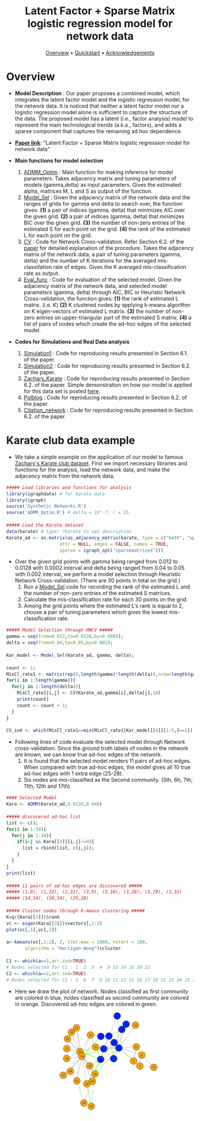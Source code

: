 <h1 align="center"> Latent Factor + Sparse Matrix logistic regression model for network data </h1>

<p align="center">
  <a href="#overview">Overview</a> •
  <a href="#quickstart-with-the-data--models">Quickstart</a> •
  <a href="#acknowledgements">Acknowledgements</a> 
</p>

# Overview

- **Model Description** : Our paper proposes a combined model, which integrates the latent factor model and the logistic regression model, for the network data. It is noticed that neither a latent factor model nor a logistic regression model alone is sufficient to capture the structure of the data. The proposed model has a latent (i.e., factor analysis) model to represent the main technological trends (a.k.a., factors), and adds a sparse component that captures the remaining ad hoc dependence.

- **[Paper link](https://arxiv.org/abs/1912.00524)**: "Latent Factor + Sparse Matrix logistic regression model for network data"

- **Main functions for model selection**
    1. [ADMM_Optim](https://github.com/namjoonsuh/Citation-Network/blob/master/Codes%20%26%20Data/Codes/ADMM_Optim.R) : Main function for making inference for model parameters. Takes adjacency matrix and tuning parameters of models (gamma,delta) as input parameters. Gives the estimated alpha, matrices M, L and S as output of the function.
    2. [Model_Sel](https://github.com/namjoonsuh/Citation-Network/blob/master/Codes%20%26%20Data/Codes/Synthetic%20Networks.R) : Given the adjacency matrix of the network data and the ranges of grids for gamma and delta to search over, the function gives: 
      **(1)** a pair of indices (gamma, delta) that minimizes AIC over the given grid. 
      **(2)** a pair of indices (gamma, delta) that minimizes BIC over the given grid. 
      **(3)** the number of non-zero entries of the estimated S for each point on the grid. 
      **(4)** the rank of the estimated L for each point on the grid.
    3. [CV](https://github.com/namjoonsuh/Citation-Network/blob/master/Codes%20%26%20Data/Codes/Synthetic%20Networks.R) : Code for Network Cross-validation. Refer Section 6.2. of the [paper](https://arxiv.org/abs/1912.00524) for detailed explanation of the procedure. Takes the adjacency matrix of the network data, a pair of tuning parameters (gamma, delta) and the number of K iterations for the averaged mis-classifation rate of edges. Gives the K averaged mis-classification rate as output. 
    4. [Eval_func](https://github.com/namjoonsuh/Citation-Network/blob/master/Codes%20%26%20Data/Codes/Synthetic%20Networks.R) : Code for evaluation of the selected model. Given the adjacency matrix of the network data, and selected model parameters (gamma, delta) through AIC, BIC or Heuristic Network Cross-validation, the function gives:
    **(1)** the rank of estimated L matrix. (i.e. K)
    **(2)** K clustered nodes by applying k-means algorithm on K eigen-vectors of estimated L matrix. 
    **(3)** the number of non-zero entries on upper-triangular part of the estimated S matrix. 
    **(4)** a list of pairs of nodes which create the ad-hoc edges of the selected model. 
 
- **Codes for Simulations and Real Data analysis**
    1. [Simulation1](https://github.com/namjoonsuh/Citation-Network/blob/master/Codes%20%26%20Data/Codes/Simulation1.R) : Code for reproducing results presented in Section 6.1. of the paper.
    2. [Simulation2](https://github.com/namjoonsuh/Citation-Network/blob/master/Codes%20%26%20Data/Codes/Simulation2.R) : Code for reproducing results presented in Section 6.2. of the paper.
    3. [Zachary_Karate](https://github.com/namjoonsuh/Citation-Network/blob/master/Codes%20%26%20Data/Codes/Zhacary_Karate.R) : Code for reproducing results presented in Section 6.2. of the paper. Simple demonstration on how our model is applied for this data set is posted [here](https://github.com/namjoonsuh/Citation-Network/blob/master/Codes%20%26%20Data/Codes/Karate_example.md).
    4. [Polblog](https://github.com/namjoonsuh/Citation-Network/blob/master/Codes%20%26%20Data/Codes/Polblog.R) : Code for reproducing results presented in Section 6.2. of the paper.
    5. [Citation_network](https://github.com/namjoonsuh/Citation-Network/blob/master/Codes%20%26%20Data/Codes/Simulation2.R) : Code for reproducing results presented in Section 6.2. of the paper.


# Karate club data example
- We take a simple example on the application of our model to famous [Zachary's Karate club dataset](https://en.wikipedia.org/wiki/Zachary%27s_karate_club). First we import necessary libraries and functions for the analysis, load the network data, and make the adjacency matrix from the network data. 
```R
##### Load libraries and functions for analysis 
library(igraphdata) # for karate data 
library(igraph)
source('Synthetic Networks.R')
source('ADMM_Optim.R') # delta = 10^-7, r = 15

##### Load the Karate dataset 
data(karate) # type: ?karate to see description 
Karate_ad <- as.matrix(as_adjacency_matrix(karate, type = c("both", "upper", "lower"),
                    attr = NULL, edges = FALSE, names = TRUE,
                    sparse = igraph_opt("sparsematrices")))
```

- Over the given grid points with gamma being ranged from 0.012 to 0.0128 with 0.0002 interval and delta being ranged from 0.04 to 0.05 with 0.002 interval, we perform a model selection through Heuristic Network Cross-validation. (There are 30 points in total on the grid.)
    1. Run a [Model_Sel](https://github.com/namjoonsuh/Citation-Network/blob/master/Codes%20%26%20Data/Codes/Synthetic%20Networks.R) code for recording the rank of the estimated L and the number of non-zero entries of the estimated S matrices.
    2. Calculate the mis-classification rate for each 30 points on the grid.  
    3. Among the grid points where the estimated L's rank is equal to 2, choose a pair of tuning parameters which gives the lowest mis-classification rate. 
```R
##### Model Selection through HNCV #####
gamma = seq(from=0.012,to=0.0128,by=0.0002);
delta = seq(from=0.04,to=0.05,by=0.002);

Kar_model <- Model_Sel(Karate_ad, gamma, delta);

count <- 1;
MisCl_rate1 <- matrix(rep(0,length(gamma)*length(delta)),nrow=length(gamma),ncol=length(delta));
for(i in 1:length(gamma)){
  for(j in 1:length(delta)){
    MisCl_rate1[i,j] <- CV(Karate_ad,gamma[i],delta[j],10)
    print(count)
    count <- count + 1;
  }
}

CV_ind <- which(MisCl_rate1==min(MisCl_rate1[Kar_model[[4]][1:5,]==2]),arr.ind=TRUE)
```
- Following lines of code evaluate the selected model through Network cross-validation.
Since the ground truth labels of nodes in the network are known, we can know true ad-hoc edges of the network.
  1. It is found that the selected model renders 11 pairs of ad-hoc edges. When compared with true ad-hoc edges, the model gives all 10 true ad-hoc edges with 1 extra edge (25-28).
  2. Six nodes are mis-classified as the Second community. (5th, 6h, 7th, 11th, 12th and 17th) 

```R
#### Selected Model
Kara <- ADMM(Karate_ad,0.0126,0.048)

##### discovered ad-hoc list
list <- c();
for(i in 1:34){
  for(j in 1:34){
    if(i<j && Kara[[4]][i,j]!=0){
      list = rbind(list, c(i,j));
    }
  }
}
print(list)

##### 11 pairs of ad-hoc edges are discovered #####
##### (1,9), (1,32), (2,31), (3,9), (3,10), (3,28), (3,29), (3,33)
##### (14,34), (20,34), (25,28)

##### Cluster nodes through K-means clustering #####
K=qr(Kara[[3]])$rank
vc <- eigen(Kara[[3]])$vectors[,1:2]
plot(vc[,1],vc[,2])

a<-kmeans(vc[,1:2], 2, iter.max = 1000, nstart = 100, 
       algorithm = "Hartigan-Wong")$cluster

C1 <- which(a==1,arr.ind=TRUE) 
# Nodes selected for C1 : 1  2  3  4  8 13 14 18 20 22
C2 <- which(a==2,arr.ind=TRUE) 
# Nodes selected for C2 : 5  6  7  9 10 11 12 15 16 17 19 21 23 24 25 26 27 28 29 30 31 32 33 34
```
- Here we draw the plot of network. Nodes classified as first community are colored in blue, nodes classified as second community are colored in orange. Discovered ad-hoc edges are colored in green. 
![](Manuscript%20for%20submission/Karate.png)


